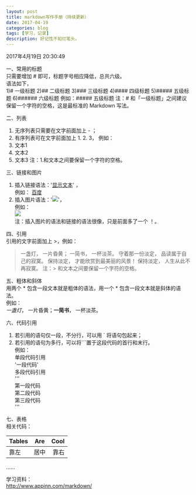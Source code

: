 ```yaml
---
layout: post
title: markdown写作手册（持续更新）
date: 2017-04-19
categories: blog
tags: [学习，记录]
description: 好记性不如烂笔头。
---
```




2017年4月19日 20:30:49

一、常用的标题    
只需要增加 # 即可，标题字号相应降低，总共六级。  
语法如下，  
1)# 一级标题
2)## 二级标题
3)### 三级标题
4)#### 四级标题
5)##### 五级标题
6)###### 六级标题
例如：##### 五级标题
注：# 和「一级标题」之间建议保留一个字符的空格，这是最标准的 Markdown 写法。

二、列表
1. 无序列表只需要在文字前面加上 - ；
2. 有序列表可在文字前面加上 1. 2. 3， 
例如：    
1. 文本1
2. 文本2
3. 文本3
注：1.和文本之间要保留一个字符的空格。

三、链接和图片    
1. 插入链接语法：'[显示文本](链接地址)' ，    
例如：  [百度](www.baidu.com)    
2. 插入图片语法：'![](图片链接地址)'，  
例如：      
![](http://upload-images.jianshu.io/upload_images/259-0ad0d0bfc1c608b6.jpg?imageMogr2/auto-orient/strip%7CimageView2/2/w/1240)     
注：插入图片的语法和链接的语法很像，只是前面多了一个 ！。   

四、引用      
引用的文字前面加上 >，例如：  
> 一盏灯， 一片昏黄； 一简书， 一杯淡茶。 守着那一份淡定， 品读属于自己的寂寞。 保持淡定， 才能欣赏到最美丽的风景！ 保持淡定， 人生从此不再寂寞。
注：> 和文本之间要保留一个字符的空格。

五、粗体和斜体     
用两个 * 包含一段文本就是粗体的语法，用一个 * 包含一段文本就是斜体的语法。    
例如：  
 *一盏灯*， 一片昏黄；**一简书**， 一杯淡茶。

六、代码引用  
1. 若引用的语句仅一段，不分行，可以用 ` 将语句包起来；
2. 若引用的语句为多行，可以将```置于这段代码的首行和末行。    
例如：    
单段代码引用    
'一段代码'    
多段代码引用    
'''    
第一段代码   
第二段代码   
第三段代码   
'''     

七、表格    
相关代码：    

| Tables        | Are           | Cool  |
| ------------- |:-------------:| -----:|
| 靠左           | 居中           | 靠右  |



......


学习资料：    
http://www.appinn.com/markdown/